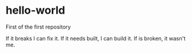 # hello-world
First of the first repository

If it breaks I can fix it. If it needs built, I can build it. If is broken, it wasn't me.
